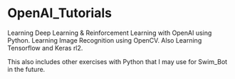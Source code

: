 # OpenAI_Tutorials
Learning Deep Learning &amp; Reinforcement Learning with OpenAI using Python.
Learning Image Recognition using OpenCV. Also Learning Tensorflow and Keras rl2.

This also includes other exercises with Python that I may use for Swim_Bot in the future.
